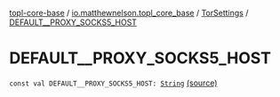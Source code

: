 [topl-core-base](../../index.md) / [io.matthewnelson.topl_core_base](../index.md) / [TorSettings](index.md) / [DEFAULT__PROXY_SOCKS5_HOST](./-d-e-f-a-u-l-t__-p-r-o-x-y_-s-o-c-k-s5_-h-o-s-t.md)

# DEFAULT__PROXY_SOCKS5_HOST

`const val DEFAULT__PROXY_SOCKS5_HOST: `[`String`](https://kotlinlang.org/api/latest/jvm/stdlib/kotlin/-string/index.html) [(source)](https://github.com/05nelsonm/TorOnionProxyLibrary-Android/blob/master/topl-core-base/src/main/java/io/matthewnelson/topl_core_base/TorSettings.kt#L132)
